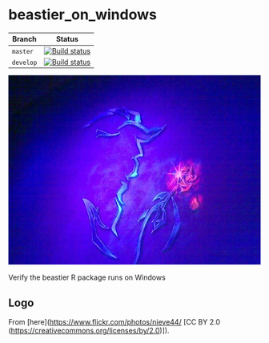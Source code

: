 # beastier_on_windows

Branch   |Status
---------|--------------------------------------------------------------------------------------------------------------------------------------------------------------------------------------------
`master` |[![Build status](https://ci.appveyor.com/api/projects/status/ralex9sdnnxlwbgx/branch/master?svg=true)](https://ci.appveyor.com/project/richelbilderbeek/beastier-on-windows/branch/master)
`develop`|[![Build status](https://ci.appveyor.com/api/projects/status/ralex9sdnnxlwbgx/branch/develop?svg=true)](https://ci.appveyor.com/project/richelbilderbeek/beastier-on-windows/branch/develop)

![](pics/Beauty_and_Beast.jpg)

Verify the beastier R package runs on Windows

## Logo

From [here](https://www.flickr.com/photos/nieve44/ [CC BY 2.0 (https://creativecommons.org/licenses/by/2.0)]).